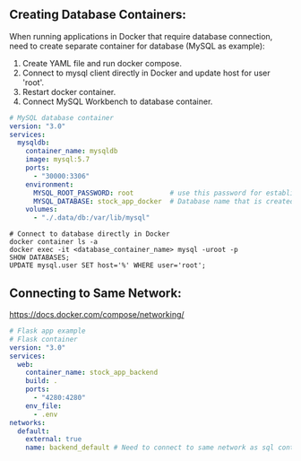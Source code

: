 ## Creating Database Containers:
When running applications in Docker that require database connection, need to create separate container for database (MySQL as example):
1. Create YAML file and run docker compose.
2. Connect to mysql client directly in Docker and update host for user 'root'.
3. Restart docker container.
4. Connect MySQL Workbench to database container.

```yaml
# MySQL database container
version: "3.0"
services:
  mysqldb:
    container_name: mysqldb
    image: mysql:5.7
    ports:
      - "30000:3306"
    environment:
      MYSQL_ROOT_PASSWORD: root         # use this password for establishing database connection
      MYSQL_DATABASE: stock_app_docker  # Database name that is created
    volumes:
      - "./.data/db:/var/lib/mysql"

```

```
# Connect to database directly in Docker
docker container ls -a
docker exec -it <database_container_name> mysql -uroot -p
SHOW DATABASES;
UPDATE mysql.user SET host='%' WHERE user='root';
```

## Connecting to Same Network:
https://docs.docker.com/compose/networking/

```yaml
# Flask app example
# Flask container
version: "3.0"
services:
  web:
    container_name: stock_app_backend
    build: .
    ports:
      - "4280:4280"
    env_file:
      - .env
networks:
  default:
    external: true
    name: backend_default # Need to connect to same network as sql container

```
